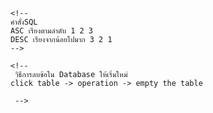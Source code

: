     <!--
    คำสั่งSQL    
    ASC เรียงตามลำดับ 1 2 3
    DESC เรียงจากน้อยไปมาก 3 2 1
    -->
    
    <!--
     วิธีการลบข้อใน Database ให้เริ่มใหม่
    click table -> operation -> empty the table
    
     -->